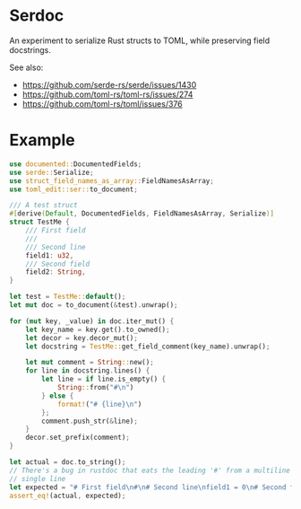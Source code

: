 # Serdoc

An experiment to serialize Rust structs to TOML, while preserving field docstrings.

See also:
* https://github.com/serde-rs/serde/issues/1430
* https://github.com/toml-rs/toml-rs/issues/274
* https://github.com/toml-rs/toml/issues/376

# Example

```rust
use documented::DocumentedFields;
use serde::Serialize;
use struct_field_names_as_array::FieldNamesAsArray;
use toml_edit::ser::to_document;

/// A test struct
#[derive(Default, DocumentedFields, FieldNamesAsArray, Serialize)]
struct TestMe {
    /// First field
    ///
    /// Second line
    field1: u32,
    /// Second field
    field2: String,
}

let test = TestMe::default();
let mut doc = to_document(&test).unwrap();

for (mut key, _value) in doc.iter_mut() {
    let key_name = key.get().to_owned();
    let decor = key.decor_mut();
    let docstring = TestMe::get_field_comment(key_name).unwrap();

    let mut comment = String::new();
    for line in docstring.lines() {
        let line = if line.is_empty() {
            String::from("#\n")
        } else {
            format!("# {line}\n")
        };
        comment.push_str(&line);
    }
    decor.set_prefix(comment);
}

let actual = doc.to_string();
// There's a bug in rustdoc that eats the leading '#' from a multiline string, so collapse onto a
// single line
let expected = "# First field\n#\n# Second line\nfield1 = 0\n# Second field\nfield2 = \"\"\n";
assert_eq!(actual, expected);
```

